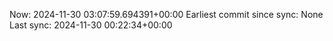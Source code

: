 Now: 2024-11-30 03:07:59.694391+00:00 Earliest commit since sync: None Last sync: 2024-11-30 00:22:34+00:00
